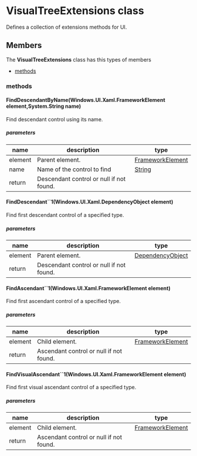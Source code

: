 
# VisualTreeExtensions class

Defines a collection of extensions methods for UI.

## Members

The **VisualTreeExtensions** class has this types of members

* [methods](#methods)

### methods

#### FindDescendantByName(Windows.UI.Xaml.FrameworkElement element,System.String name)

Find descendant control using its name.

##### parameters



| name | description | type || --- | --- | --- || element | Parent element. | [FrameworkElement](https://msdn.microsoft.com/library/windows/apps/Windows.UI.Xaml.FrameworkElement) || name | Name of the control to find | [String](https://msdn.microsoft.com/library/windows/apps/System.String) || return |Descendant control or null if not found. |
#### FindDescendant``1(Windows.UI.Xaml.DependencyObject element)

Find first descendant control of a specified type.

##### parameters



| name | description | type || --- | --- | --- || element | Parent element. | [DependencyObject](https://msdn.microsoft.com/library/windows/apps/Windows.UI.Xaml.DependencyObject) || return |Descendant control or null if not found. |
#### FindAscendant``1(Windows.UI.Xaml.FrameworkElement element)

Find first ascendant control of a specified type.

##### parameters



| name | description | type || --- | --- | --- || element | Child element. | [FrameworkElement](https://msdn.microsoft.com/library/windows/apps/Windows.UI.Xaml.FrameworkElement) || return |Ascendant control or null if not found. |
#### FindVisualAscendant``1(Windows.UI.Xaml.FrameworkElement element)

Find first visual ascendant control of a specified type.

##### parameters



| name | description | type || --- | --- | --- || element | Child element. | [FrameworkElement](https://msdn.microsoft.com/library/windows/apps/Windows.UI.Xaml.FrameworkElement) || return |Ascendant control or null if not found. |